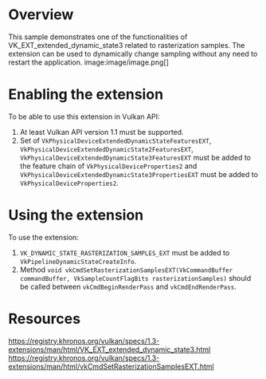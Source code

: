 <!--
- Copyright (c) 2023, Mobica Limited
-
- SPDX-License-Identifier: Apache-2.0
-
- Licensed under the Apache License, Version 2.0 the "License";
- you may not use this file except in compliance with the License.
- You may obtain a copy of the License at
-
-     http://www.apache.org/licenses/LICENSE-2.0
-
- Unless required by applicable law or agreed to in writing, software
- distributed under the License is distributed on an "AS IS" BASIS,
- WITHOUT WARRANTIES OR CONDITIONS OF ANY KIND, either express or implied.
- See the License for the specific language governing permissions and
- limitations under the License.
-
-->

# Overview

This sample demonstrates one of the functionalities of VK_EXT_extended_dynamic_state3 related to rasterization samples.
The extension can be used to dynamically change sampling without any need to restart the application.
image:image/image.png[]

# Enabling the extension

To be able to use this extension in Vulkan API:
1) At least Vulkan API version 1.1 must be supported.
2) Set of `VkPhysicalDeviceExtendedDynamicStateFeaturesEXT`, `VkPhysicalDeviceExtendedDynamicState2FeaturesEXT`, `VkPhysicalDeviceExtendedDynamicState3FeaturesEXT`
must be added to the feature chain of `VkPhysicalDeviceProperties2` and `VkPhysicalDeviceExtendedDynamicState3PropertiesEXT` must be added to `VkPhysicalDeviceProperties2`.

# Using the extension

To use the extension:
1) `VK_DYNAMIC_STATE_RASTERIZATION_SAMPLES_EXT` must be added to `VkPipelineDynamicStateCreateInfo`.
2) Method `void vkCmdSetRasterizationSamplesEXT(VkCommandBuffer commandBuffer, VkSampleCountFlagBits rasterizationSamples)` should be called between
`vkCmdBeginRenderPass` and `vkCmdEndRenderPass`.

# Resources

https://registry.khronos.org/vulkan/specs/1.3-extensions/man/html/VK_EXT_extended_dynamic_state3.html
https://registry.khronos.org/vulkan/specs/1.3-extensions/man/html/vkCmdSetRasterizationSamplesEXT.html
